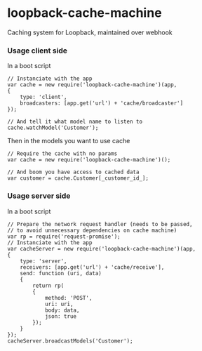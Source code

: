 # loopback-cache-machine
Caching system for Loopback, maintained over webhook

### Usage client side

In a boot script
```
// Instanciate with the app
var cache = new require('loopback-cache-machine')(app,
{
    type: 'client',
    broadcasters: [app.get('url') + 'cache/broadcaster']
});

// And tell it what model name to listen to
cache.watchModel('Customer');
```

Then in the models you want to use cache
```
// Require the cache with no params
var cache = new require('loopback-cache-machine')();

// And boom you have access to cached data
var customer = cache.Customer[_customer_id_];
```


### Usage server side

In a boot script
```
// Prepare the network request handler (needs to be passed,
// to avoid unnecessary dependencies on cache machine)
var rp = require('request-promise');
// Instanciate with the app
var cacheServer = new require('loopback-cache-machine')(app,
{
    type: 'server',
    receivers: [app.get('url') + 'cache/receive'],
    send: function (uri, data)
    {
        return rp(
        {
            method: 'POST',
            uri: uri,
            body: data,
            json: true
        });
    }
});
cacheServer.broadcastModels('Customer');
```